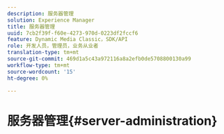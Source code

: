 ```yaml
---
description: 服务器管理
solution: Experience Manager
title: 服务器管理
uuid: 7cb2f39f-f60e-4273-970d-0223df2fccf6
feature: Dynamic Media Classic，SDK/API
role: 开发人员，管理员，业务从业者
translation-type: tm+mt
source-git-commit: 469d1a5c43a972116a8a2efb0de5708800130a99
workflow-type: tm+mt
source-wordcount: '15'
ht-degree: 0%

---
```



# 服务器管理{#server-administration}

